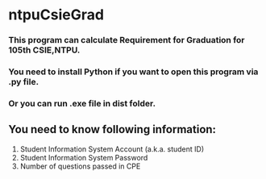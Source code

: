 # ntpuCsieGrad

### This program can calculate Requirement for Graduation for 105th CSIE,NTPU. ###

### You need to install Python if you want to open this program via .py file. ###

### Or you can run .exe file in dist folder. ###

## You need to know following information: ##
  1. Student Information System Account (a.k.a. student ID)
  2. Student Information System Password
  3. Number of questions passed in CPE